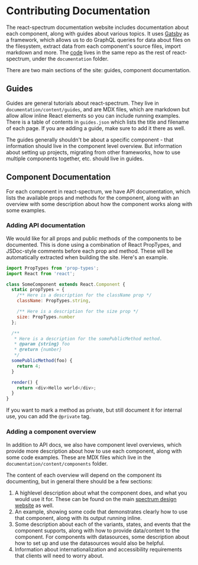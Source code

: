 # Contributing Documentation

The react-spectrum documentation website includes documentation about each component, along with guides about various topics. It uses [Gatsby](https://www.gatsbyjs.org/) as a framework, which allows us to do GraphQL queries for data about files on the filesystem, extract data from each component's source files, import markdown and more. The [code](https://git.corp.adobe.com/React/react-spectrum/tree/master/documentation) lives in the same repo as the rest of react-spectrum, under the `documentation` folder.

There are two main sections of the site: guides, component documentation.

## Guides

Guides are general tutorials about react-spectrum. They live in `documentation/content/guides`, and are MDX files, which are markdown but allow allow inline React elements so you can include running examples. There is a table of contents in `guides.json` which lists the title and filename of each page. If you are adding a guide, make sure to add it there as well.

The guides generally shouldn't be about a specific component - that information should live in the component level overview. But information about setting up projects, migrating from other frameworks, how to use multiple components together, etc. should live in guides.

## Component Documentation

For each component in react-spectrum, we have API documentation, which lists the available props and methods for the component, along with an overview with some description about how the component works along with some examples.

### Adding API documentation

We would like for all props and public methods of the components to be documented. This is done using a combination of React PropTypes, and JSDoc-style comments before each prop and method. These will be automatically extracted when building the site. Here's an example.

```javascript
import PropTypes from 'prop-types';
import React from 'react';

class SomeComponent extends React.Component {
  static propTypes = {
    /** Here is a description for the className prop */
    className: PropTypes.string,

    /** Here is a description for the size prop */
    size: PropTypes.number
  };

  /**
   * Here is a description for the somePublicMethod method.
   * @param {string} foo
   * @return {number}
   */
  somePublicMethod(foo) {
    return 4;
  }

  render() {
    return <div>Hello world</div>;
  }
}
```

If you want to mark a method as private, but still document it for internal use, you can add the `@private` tag.

### Adding a component overview

In addition to API docs, we also have component level overviews, which provide more description about how to use each component, along with some code examples. These are MDX files which live in the `documentation/content/components` folder.

The content of each overview will depend on the component its documenting, but in general there should be a few sections:

1. A highlevel description about what the component does, and what you would use it for. These can be found on the main [spectrum design website](http://spectrum.corp.adobe.com) as well.
2. An example, showing some code that demonstrates clearly how to use that component, along with its output running inline.
3. Some description about each of the variants, states, and events that the component supports, along with how to provide data/content to the component. For components with datasources, some description about how to set up and use the datasources would also be helpful.
4. Information about internationalization and accessibility requirements that clients will need to worry about.
